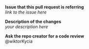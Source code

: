 **Issue that this pull request is referring**\
_link to the issue here_

**Description of the changes**\
_your description here_

**Ask the repo creator for a code review**\
@wiktorKycia
